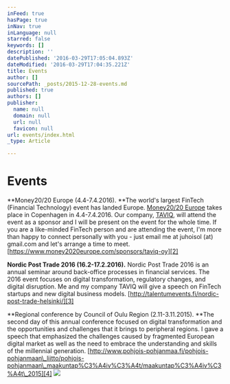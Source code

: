 ```yaml
---
inFeed: true
hasPage: true
inNav: true
inLanguage: null
starred: false
keywords: []
description: ''
datePublished: '2016-03-29T17:05:04.893Z'
dateModified: '2016-03-29T17:04:35.221Z'
title: Events
author: []
sourcePath: _posts/2015-12-28-events.md
published: true
authors: []
publisher:
  name: null
  domain: null
  url: null
  favicon: null
url: events/index.html
_type: Article

---
```

# Events

**Money20/20 Europe (4.4-7.4.2016). **The world's largest FinTech (Financial Technology) event has landed Europe. [Money20/20 Europe][0] takes place in Copenhagen in 4.4-7.4.2016\.  Our company, [TAVIQ][1], will attend the event as a sponsor and I will be present on the event for the whole time. If you are a like-minded FinTech person and are attending the event, I'm more than happy to connect personally with you - just email me at juhoisol (at) gmail.com and let's arrange a time to meet. [https://www.money2020europe.com/sponsors/taviq-oy][2]

**Nordic Post Trade 2016 (16.2-17.2.2016).** Nordic Post Trade 2016 is an annual seminar around back-office processes in financial services. The 2016 event focuses on digital transformation, regulatory changes, and digital disruption. Me and my company TAVIQ will give a speech on FinTech startups and new digital business models. [http://talentumevents.fi/nordic-post-trade-helsinki/][3]

**Regional conference by Council of Oulu Region (2.11-3.11.2015). **The second day of this annual conference focused on digital transformation and the opportunities and challenges that it brings to peripheral regions. I gave a speech that emphasized the challenges caused by fragmented European digital market as well as the need to embrace the understanding and skills of the millennial generation. [http://www.pohjois-pohjanmaa.fi/pohjois-pohjanmaan\_liitto/pohjois-pohjanmaan\_maakuntap%C3%A4iv%C3%A4t/maakuntap%C3%A4iv%C3%A4t\_2015][4]
![](https://the-grid-user-content.s3-us-west-2.amazonaws.com/89319468-2e1c-48d8-98ef-e41373c5357d.jpg)

[0]: https://www.money2020europe.com/
[1]: http://taviqinvesting.com/
[2]: https://www.money2020europe.com/sponsors/taviq-oy
[3]: http://talentumevents.fi/nordic-post-trade-helsinki/
[4]: http://www.pohjois-pohjanmaa.fi/pohjois-pohjanmaan_liitto/pohjois-pohjanmaan_maakuntap%C3%A4iv%C3%A4t/maakuntap%C3%A4iv%C3%A4t_2015